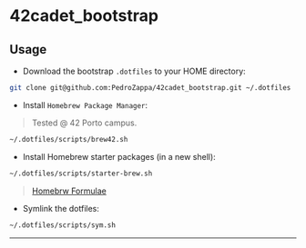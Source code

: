 # 42cadet_bootstrap

## Usage

* Download the bootstrap `.dotfiles` to your HOME directory:

```sh
git clone git@github.com:PedroZappa/42cadet_bootstrap.git ~/.dotfiles

```

* Install `Homebrew Package Manager`:

> Tested @ 42 Porto campus.

```sh
~/.dotfiles/scripts/brew42.sh
```

* Install Homebrew starter packages (in a new shell):

```sh
~/.dotfiles/scripts/starter-brew.sh
```

> [Homebrw Formulae](https://formulae.brew.sh/)

* Symlink the dotfiles:

```sh
~/.dotfiles/scripts/sym.sh
```

____
